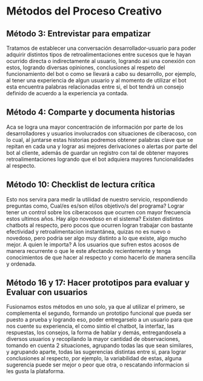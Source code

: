 # Métodos del Proceso Creativo

## Método 3: Entrevistar para empatizar

Tratamos de establecer una conversación desarrollador-usuario para poder adquirir distintos tipos de retroalimentaciones entre sucesos que le hayan ocurrido directa o indirectamente al usuario, logrando asi una conexión con estos, logrando diversas opiniones, conclusiones al respeto del funcionamiento del bot o como se llevará a cabo su desarrollo, por ejemplo, al tener una experiencia de algun usuario y al momento de utilizar el bot esta encuentra palabras relacionadas entre si, el bot tendrá un consejo definido de acuerdo a la experiencia ya contada.

## Método 4: Comparte y documenta historias

Aca se logra una mayor concentración de información por parte de los desarrolladores y usuarios involucrados con situaciones de ciberacoso, con lo cual, al juntarse estas historias podremos obtener palabras clave que se repitan en cada una y lograr asi mejores derivaciones o alertas por parte del bot al cliente, además de guardar un registro con tal de obtener mayores retroalimentaciones logrando que el bot adquiera mayores funcionalidades al respecto.

## Método 10: Checklist de lectura crítica

Esto nos servira para medir la utilidad de nuestro servicio, respondiendo preguntas como, Cual/es es/son el/los objetivo/s del programa? Lograr tener un control sobre los ciberacosos que ocurren con mayor frecuencia estos ultimos años. Hay algo novedoso en el sistema? Existen distintos chatbots al respecto, pero pocos que ocurren logran trabajar con bastante efectividad y retroalimentacion instantánea, quizas no es nuevo o novedoso, pero podria ser algo muy distinto a lo que existe, algo mucho mejor. A quien le importa? A los usuarios que sufren estos acosos de manera recurrente o que le este afectando recientemente y tenga conocimientos de que hacer al respecto y como hacerlo de manera sencilla y ordenada.

## Método 16 y 17: Hacer prototipos para evaluar y Evaluar con usuarios

Fusionamos estos métodos en uno solo, ya que al utilizar el primero, se complementa el segundo, formando un prototipo funcional que pueda ser puesto a prueba y logrando eso, poder entregarselo a un usuario para que nos cuente su experiencia, el como sintio el chatbot, la interfaz, las respuestas, los consejos, la forma de hablar  y demás, entregandosela a diversos usuarios y recopilando la mayor cantidad de observaciones, tomando en cuenta 2 situaciones, agrupando todas las que sean similares, y agrupando aparte, todas las sugerencias distintas entre si, para lograr conclusiones al respecto, por ejemplo, la variabilidad de estas, alguna sugerencia puede ser mejor o peor que otra, o rescatando informacion si les gusta la plataforma.

